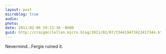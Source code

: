 ```yaml
---
layout: post
microblog: true
audio: 
photo: 
date: 2011-02-06 19:13:36 -0600
guid: http://craigmcclellan.micro.blog/2011/02/07/t34419473423417344.html
---
```

Nevermind...Fergie ruined it.
